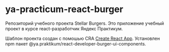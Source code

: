 # ya-practicum-react-burger
Репозиторий учебного проекта Stellar Burgers. Это приложение учебный проект в курсе react-разработчик Яндекс Практикум.

Шаблон проекта создан с помошью CRA [Create React App](https://github.com/facebook/create-react-app).
Установлен npm пакет @ya.praktikum/react-developer-burger-ui-components. 


